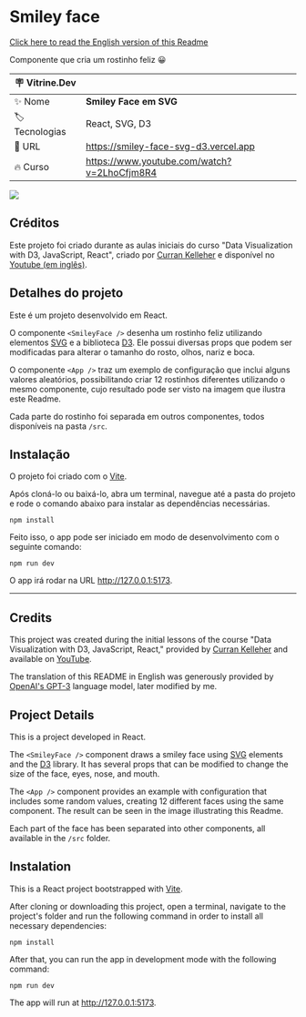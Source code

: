 # Smiley face

[Click here to read the English version of this Readme](#credits)

Componente que cria um rostinho feliz 😀

| :placard: Vitrine.Dev |     |
| -------------  | --- |
| :sparkles: Nome        | **Smiley Face em SVG**
| :label: Tecnologias | React, SVG, D3
| :rocket: URL         | https://smiley-face-svg-d3.vercel.app
| :fire: Curso     | https://www.youtube.com/watch?v=2LhoCfjm8R4

![](https://github.com/zingarelli/zingarelli/assets/19349339/2d23d144-3d0f-46db-9b43-ebb014d00d00#vitrinedev)

## Créditos 

Este projeto foi criado durante as aulas iniciais do curso "Data Visualization with D3, JavaScript, React", criado por [Curran Kelleher](https://www.youtube.com/channel/UCSwd_9jyX4YtDYm9p9MxQqw) e disponível no [Youtube (em inglês)](https://www.youtube.com/watch?v=2LhoCfjm8R4).

## Detalhes do projeto

Este é um projeto desenvolvido em React. 

O componente `<SmileyFace />` desenha um rostinho feliz utilizando elementos [SVG](https://developer.mozilla.org/en-US/docs/Web/SVG) e a biblioteca [D3](https://d3js.org). Ele possui diversas props que podem ser modificadas para alterar o tamanho do rosto, olhos, nariz e boca. 

O componente `<App />` traz um exemplo de configuração que inclui alguns valores aleatórios, possibilitando criar 12 rostinhos diferentes utilizando o mesmo componente, cujo resultado pode ser visto na imagem que ilustra este Readme.

Cada parte do rostinho foi separada em outros componentes, todos disponíveis na pasta `/src`.

## Instalação

O projeto foi criado com o [Vite](https://vitejs.dev).

Após cloná-lo ou baixá-lo, abra um terminal, navegue até a pasta do projeto e rode o comando abaixo para instalar as dependências necessárias.

    npm install

Feito isso, o app pode ser iniciado em modo de desenvolvimento com o seguinte comando:

    npm run dev

O app irá rodar na URL http://127.0.0.1:5173.

---

## Credits

This project was created during the initial lessons of the course "Data Visualization with D3, JavaScript, React," provided by [Curran Kelleher](https://www.youtube.com/channel/UCSwd_9jyX4YtDYm9p9MxQqw) and available on [YouTube](https://www.youtube.com/watch?v=2LhoCfjm8R4).

The translation of this README in English was generously provided by [OpenAI's GPT-3](https://openai.com) language model, later modified by me.

## Project Details

This is a project developed in React.

The `<SmileyFace />` component draws a smiley face using [SVG](https://developer.mozilla.org/en-US/docs/Web/SVG) elements and the [D3](https://d3js.org) library. It has several props that can be modified to change the size of the face, eyes, nose, and mouth.

The `<App />` component provides an example with configuration that includes some random values, creating 12 different faces using the same component. The result can be seen in the image illustrating this Readme.

Each part of the face has been separated into other components, all available in the `/src` folder.

## Instalation

This is a React project bootstrapped with [Vite](https://vitejs.dev).

After cloning or downloading this project, open a terminal, navigate to the project's folder and run the following command in order to install all necessary dependencies:

    npm install

After that, you can run the app in development mode with the following command:

    npm run dev

The app will run at http://127.0.0.1:5173.